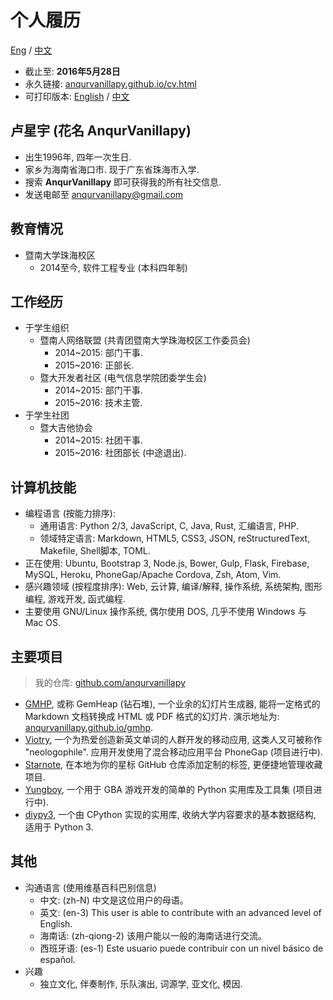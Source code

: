 # 个人履历

[Eng](cv.html) / [中文](cv-zh_cn.html)

- 截止至: **2016年5月28日**
- 永久链接: [anqurvanillapy.github.io/cv.html](https://anqurvanillapy.github.io/cv.html)
- 可打印版本: [English](printable/cv.html) / [中文](printable/cv-zh_cn.html)

## 卢星宇 (花名 AnqurVanillapy)

- 出生1996年, 四年一次生日.
- 家乡为海南省海口市. 现于广东省珠海市入学.
- 搜索 **AnqurVanillapy** 即可获得我的所有社交信息.
- 发送电邮至 [anqurvanillapy@gmail.com](mailto:anqurvanillapy@gmail.com)

## 教育情况

- 暨南大学珠海校区
    + 2014至今, 软件工程专业 (本科四年制)

## 工作经历

- 于学生组织
    + 暨南人网络联盟 (共青团暨南大学珠海校区工作委员会)
        + 2014~2015: 部门干事.
        + 2015~2016: 正部长.
    + 暨大开发者社区 (电气信息学院团委学生会)
        + 2014~2015: 部门干事.
        + 2015~2016: 技术主管.
- 于学生社团
    + 暨大吉他协会
        + 2014~2015: 社团干事.
        + 2015~2016: 社团部长 (中途退出).

## 计算机技能

- 编程语言 (按能力排序):
    + 通用语言: Python 2/3, JavaScript, C, Java, Rust, 汇编语言, PHP.
    + 领域特定语言: Markdown, HTML5, CSS3, JSON, reStructuredText, Makefile,
    Shell脚本, TOML.
- 正在使用: Ubuntu, Bootstrap 3, Node.js, Bower, Gulp, Flask, Firebase, MySQL,
Heroku, PhoneGap/Apache Cordova, Zsh, Atom, Vim.
- 感兴趣领域 (按程度排序): Web, 云计算, 编译/解释, 操作系统, 系统架构, 图形编程, 游戏开发,
函式编程.
- 主要使用 GNU/Linux 操作系统, 偶尔使用 DOS, 几乎不使用 Windows 与 Mac OS.

## 主要项目

> 我的仓库: [github.com/anqurvanillapy](https://github.com/anqurvanillapy?tab=repositories)

- [GMHP](https://github.com/anqurvanillapy/gmhp), 或称 GemHeap (钻石堆),
一个业余的幻灯片生成器, 能将一定格式的 Markdown 文档转换成 HTML 或 PDF 格式的幻灯片.
演示地址为: [anqurvanillapy.github.io/gmhp](https://anqurvanillapy.github.io/gmhp).
- [Viotry](https://github.com/anqurvanillapy/viotry),
一个为热爱创造新英文单词的人群开发的移动应用, 这类人又可被称作 "neologophile".
应用开发使用了混合移动应用平台 PhoneGap (项目进行中).
- [Starnote](https://github.com/anqurvanillapy/starnote), 在本地为你的星标 GitHub
仓库添加定制的标签, 更便捷地管理收藏项目.
- [Yungboy](https://github.com/anqurvanillapy/yungboy), 一个用于 GBA
游戏开发的简单的 Python 实用库及工具集 (项目进行中).
- [diypy3](https://github.com/anqurvanillapy/diypy3), 一个由 CPython
实现的实用库, 收纳大学内容要求的基本数据结构, 适用于 Python 3.

## 其他

- 沟通语言 (使用维基百科巴别信息)
    + 中文: (zh-N) 中文是这位用户的母语。
    + 英文: (en-3) This user is able to contribute with an advanced level of
    English.
    + 海南话: (zh-qiong-2) 该用户能以一般的海南话进行交流。
    + 西班牙语: (es-1) Este usuario puede contribuir con un nivel básico de
    español.
- 兴趣
    + 独立文化, 伴奏制作, 乐队演出, 词源学, 亚文化, 模因.
